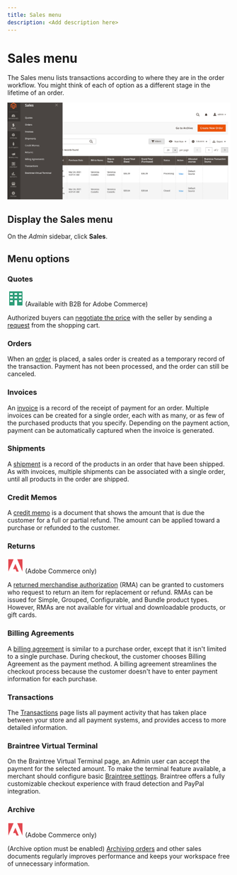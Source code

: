 ```yaml
---
title: Sales menu
description: <Add description here>
---
```

# Sales menu

The Sales menu lists transactions according to where they are in the order workflow. You might think of each of option as a different stage in the lifetime of an order.

![Sales menu](./assets/admin-menu-sales.png)<!-- zoom -->

## Display the Sales menu

On the _Admin_ sidebar, click **Sales**.

## Menu options

### Quotes

![B2B for Adobe Commerce](../assets/b2b.svg) (Available with B2B for Adobe Commerce)

Authorized buyers can [negotiate the price](../b2b/quotes.md) with the seller by sending a [request](../b2b/quote-request.md) from the shopping cart.

### Orders

When an [order](orders.md) is placed, a sales order is created as a temporary record of the transaction. Payment has not been processed, and the order can still be canceled.

### Invoices

An [invoice](invoices.md) is a record of the receipt of payment for an order. Multiple invoices can be created for a single order, each with as many, or as few of the purchased products that you specify. Depending on the payment action, payment can be automatically captured when the invoice is generated.

### Shipments

A [shipment](shipments.md) is a record of the products in an order that have been shipped. As with invoices, multiple shipments can be associated with a single order, until all products in the order are shipped.

### Credit Memos

A [credit memo](credit-memos.md) is a document that shows the amount that is due the customer for a full or partial refund. The amount can be applied toward a purchase or refunded to the customer.

### Returns

![Adobe Commerce](../assets/adobe-logo.svg) (Adobe Commerce only)

A [returned merchandise authorization](returns.md) (RMA) can be granted to customers who request to return an item for replacement or refund. RMAs can be issued for Simple, Grouped, Configurable, and Bundle product types. However, RMAs are not available for virtual and downloadable products, or gift cards.

### Billing Agreements

A [billing agreement](paypal-billing-agreements.md) is similar to a purchase order, except that it isn't limited to a single purchase. During checkout, the customer chooses Billing Agreement as the payment method. A billing agreement streamlines the checkout process because the customer doesn't have to enter payment information for each purchase.

### Transactions

The [Transactions](transactions.md) page lists all payment activity that has taken place between your store and all payment systems, and provides access to more detailed information.

### Braintree Virtual Terminal

On the Braintree Virtual Terminal page, an Admin user can accept the payment for the selected amount. To make  the terminal feature available, a merchant should configure basic [Braintree settings](braintree.md). Braintree offers a fully customizable checkout experience with fraud detection and PayPal integration.

### Archive

![Adobe Commerce](../assets/adobe-logo.svg) (Adobe Commerce only)

(Archive option must be enabled) [Archiving orders](order-archive.md) and other sales documents regularly improves performance and keeps your workspace free of unnecessary information.
